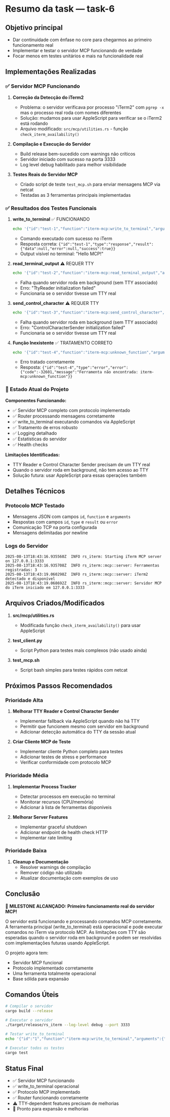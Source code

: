 # Resumo da task — task-6

## Objetivo principal
- Dar continuidade com ênfase no core para chegarmos ao primeiro funcionamento real
- Implementar e testar o servidor MCP funcionando de verdade
- Focar menos em testes unitários e mais na funcionalidade real

## Implementações Realizadas

### ✅ Servidor MCP Funcionando
1. **Correção da Detecção do iTerm2**
   - Problema: o servidor verificava por processo "iTerm2" com `pgrep -x` mas o processo real roda com nomes diferentes
   - Solução: mudamos para usar AppleScript para verificar se o iTerm2 está rodando
   - Arquivo modificado: `src/mcp/utilities.rs` - função `check_iterm_availability()`

2. **Compilação e Execução do Servidor**
   - Build release bem-sucedido com warnings não críticos
   - Servidor iniciado com sucesso na porta 3333
   - Log level debug habilitado para melhor visibilidade

3. **Testes Reais do Servidor MCP**
   - Criado script de teste `test_mcp.sh` para enviar mensagens MCP via netcat
   - Testadas as 3 ferramentas principais implementadas

### ✅ Resultados dos Testes Funcionais

1. **write_to_terminal** ✅ FUNCIONANDO
   ```bash
   echo '{"id":"test-1","function":"iterm-mcp:write_to_terminal","arguments":{"command":"echo Hello MCP!"}}' | nc localhost 3333
   ```
   - Comando executado com sucesso no iTerm
   - Resposta correta: `{"id":"test-1","type":"response","result":{"data":null,"error":null,"success":true}}`
   - Output visível no terminal: "Hello MCP!"

2. **read_terminal_output** ⚠️ REQUER TTY
   ```bash
   echo '{"id":"test-2","function":"iterm-mcp:read_terminal_output","arguments":{"lines_of_output":5}}' | nc localhost 3333
   ```
   - Falha quando servidor roda em background (sem TTY associado)
   - Erro: "TtyReader initialization failed"
   - Funcionaria se o servidor tivesse um TTY real

3. **send_control_character** ⚠️ REQUER TTY
   ```bash
   echo '{"id":"test-3","function":"iterm-mcp:send_control_character","arguments":{"letter":"C"}}' | nc localhost 3333
   ```
   - Falha quando servidor roda em background (sem TTY associado)
   - Erro: "ControlCharacterSender initialization failed"
   - Funcionaria se o servidor tivesse um TTY real

4. **Função Inexistente** ✅ TRATAMENTO CORRETO
   ```bash
   echo '{"id":"test-4","function":"iterm-mcp:unknown_function","arguments":{}}' | nc localhost 3333
   ```
   - Erro tratado corretamente
   - Resposta: `{"id":"test-4","type":"error","error":{"code":-32601,"message":"Ferramenta não encontrada: iterm-mcp:unknown_function"}}`

### 🎯 Estado Atual do Projeto

**Componentes Funcionando:**
- ✅ Servidor MCP completo com protocolo implementado
- ✅ Router processando mensagens corretamente
- ✅ write_to_terminal executando comandos via AppleScript
- ✅ Tratamento de erros robusto
- ✅ Logging detalhado
- ✅ Estatísticas do servidor
- ✅ Health checks

**Limitações Identificadas:**
- TTY Reader e Control Character Sender precisam de um TTY real
- Quando o servidor roda em background, não tem acesso ao TTY
- Solução futura: usar AppleScript para essas operações também

## Detalhes Técnicos

### Protocolo MCP Testado
- Mensagens JSON com campos `id`, `function` e `arguments`
- Respostas com campos `id`, `type` e `result` ou `error`
- Comunicação TCP na porta configurada
- Mensagens delimitadas por newline

### Logs do Servidor
```
2025-08-13T18:43:16.935560Z  INFO rs_iterm: Starting iTerm MCP server on 127.0.0.1:3333
2025-08-13T18:43:16.935708Z  INFO rs_iterm::mcp::server: Ferramentas registradas: 3
2025-08-13T18:43:19.060298Z  INFO rs_iterm::mcp::server: iTerm2 detectado e disponível
2025-08-13T18:43:19.068692Z  INFO rs_iterm::mcp::server: Servidor MCP do iTerm iniciado em 127.0.0.1:3333
```

## Arquivos Criados/Modificados

1. **src/mcp/utilities.rs**
   - Modificada função `check_iterm_availability()` para usar AppleScript

2. **test_client.py**
   - Script Python para testes mais complexos (não usado ainda)

3. **test_mcp.sh**
   - Script bash simples para testes rápidos com netcat

## Próximos Passos Recomendados

### Prioridade Alta
1. **Melhorar TTY Reader e Control Character Sender**
   - Implementar fallback via AppleScript quando não há TTY
   - Permitir que funcionem mesmo com servidor em background
   - Adicionar detecção automática do TTY da sessão atual

2. **Criar Cliente MCP de Teste**
   - Implementar cliente Python completo para testes
   - Adicionar testes de stress e performance
   - Verificar conformidade com protocolo MCP

### Prioridade Média
1. **Implementar Process Tracker**
   - Detectar processos em execução no terminal
   - Monitorar recursos (CPU/memória)
   - Adicionar à lista de ferramentas disponíveis

2. **Melhorar Server Features**
   - Implementar graceful shutdown
   - Adicionar endpoint de health check HTTP
   - Implementar rate limiting

### Prioridade Baixa
1. **Cleanup e Documentação**
   - Resolver warnings de compilação
   - Remover código não utilizado
   - Atualizar documentação com exemplos de uso

## Conclusão

🎉 **MILESTONE ALCANÇADO: Primeiro funcionamento real do servidor MCP!**

O servidor está funcionando e processando comandos MCP corretamente. A ferramenta principal (write_to_terminal) está operacional e pode executar comandos no iTerm via protocolo MCP. As limitações com TTY são esperadas quando o servidor roda em background e podem ser resolvidas com implementações futuras usando AppleScript.

O projeto agora tem:
- Servidor MCP funcional
- Protocolo implementado corretamente
- Uma ferramenta totalmente operacional
- Base sólida para expansão

## Comandos Úteis

```bash
# Compilar o servidor
cargo build --release

# Executar o servidor
./target/release/rs_iterm --log-level debug --port 3333

# Testar write_to_terminal
echo '{"id":"1","function":"iterm-mcp:write_to_terminal","arguments":{"command":"echo Hello!"}}' | nc localhost 3333

# Executar todos os testes
cargo test
```

## Status Final
- ✅ Servidor MCP funcionando
- ✅ write_to_terminal operacional
- ✅ Protocolo MCP implementado
- ✅ Router funcionando corretamente
- ⚠️ TTY-dependent features precisam de melhorias
- 🚀 Pronto para expansão e melhorias
